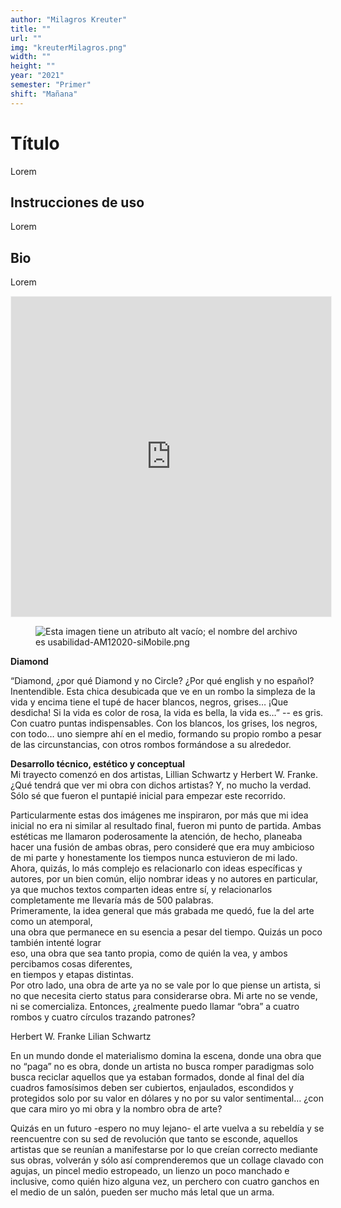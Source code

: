 ```yaml
---
author: "Milagros Kreuter"
title: ""
url: ""
img: "kreuterMilagros.png"
width: ""
height: ""
year: "2021"
semester: "Primer"
shift: "Mañana"
---
```


<p></p>

# Título

Lorem 

## Instrucciones de uso 

Lorem

## Bio

Lorem


<!-- wp:html -->
<p align="center"><iframe width="512" height="512" frameborder="0" scrolling="no" style="width:512px; margin:0 auto!important;border: 1px solid #F2F2F3; z-index: 100;" src="https://editor.p5js.org/milikreuter/embed/k8EIkaByL"></iframe></p>
<!-- /wp:html -->

<!-- wp:image {"align":"center"} -->
<div class="wp-block-image"><figure class="aligncenter"><img src="https://am1-lacabanne.atamvirtual.com.ar/wp-content/uploads/2020/12/usabilidad-AM12020-siMobile.png" alt="Esta imagen tiene un atributo alt vacío; el nombre del archivo es usabilidad-AM12020-siMobile.png"/></figure></div>
<!-- /wp:image -->

<!-- wp:paragraph -->
<p><strong>Diamond</strong></p>
<!-- /wp:paragraph -->

<!-- wp:paragraph -->
<p>“Diamond, ¿por qué Diamond y no Circle? ¿Por qué english y no español? Inentendible. Esta chica desubicada que ve en un rombo la simpleza de la vida y encima tiene el tupé de hacer blancos, negros, grises… ¡Que desdicha! Si la vida es color de rosa, la vida es bella, la vida es…” -- es gris. Con cuatro puntas indispensables. Con los blancos, los grises, los negros, con todo… uno siempre ahí en el medio, formando su propio rombo a pesar de las circunstancias, con otros rombos formándose a su alrededor. </p>
<!-- /wp:paragraph -->

<!-- wp:paragraph -->
<p><strong>Desarrollo técnico, estético y conceptual</strong><br> Mi trayecto comenzó en dos artistas, Lillian Schwartz y Herbert W. Franke. ¿Qué tendrá que ver mi obra con dichos artistas? Y, no mucho la verdad. Sólo sé que fueron el puntapié inicial para empezar este recorrido.</p>
<!-- /wp:paragraph -->

<!-- wp:paragraph -->
<p>Particularmente estas dos imágenes me inspiraron, por más que mi idea inicial no era ni similar al resultado final, fueron mi punto de partida. Ambas estéticas me llamaron poderosamente la atención, de hecho, planeaba hacer una fusión de ambas obras, pero consideré que era muy ambicioso de mi parte y honestamente los tiempos nunca estuvieron de mi lado.<br>
Ahora, quizás, lo más complejo es relacionarlo con ideas específicas y autores, por un bien común, elijo nombrar ideas y no autores en particular, ya que muchos textos comparten ideas entre sí, y relacionarlos completamente me llevaría más de 500 palabras.<br>
Primeramente, la idea general que más grabada me quedó, fue la del arte como un atemporal,<br>
una obra que permanece en su esencia a pesar del tiempo. Quizás un poco también intenté lograr<br>
eso, una obra que sea tanto propia, como de quién la vea, y ambos percibamos cosas diferentes,<br>
en tiempos y etapas distintas.<br>
Por otro lado, una obra de arte ya no se vale por lo que piense un artista, si no que necesita cierto status para considerarse obra. Mi arte no se vende, ni se comercializa. Entonces, ¿realmente puedo llamar “obra” a cuatro rombos y cuatro círculos trazando patrones? </p>
<!-- /wp:paragraph -->

<!-- wp:paragraph -->
<p>Herbert W. Franke Lilian Schwartz</p>
<!-- /wp:paragraph -->

<!-- wp:paragraph -->
<p>En un mundo donde el materialismo domina la escena, donde una obra que no “paga” no es obra, donde un artista no busca romper paradigmas solo busca reciclar aquellos que ya estaban formados, donde al final del día cuadros famosísimos deben ser cubiertos, enjaulados, escondidos y protegidos solo por su valor en dólares y no por su valor sentimental… ¿con que cara miro yo mi obra y la nombro obra de arte?</p>
<!-- /wp:paragraph -->

<!-- wp:paragraph -->
<p>Quizás en un futuro -espero no muy lejano- el arte vuelva a su rebeldía y se reencuentre con su sed de revolución que tanto se esconde, aquellos artistas que se reunían a manifestarse por lo que creían correcto mediante sus obras, volverán y sólo así comprenderemos que un collage clavado con agujas, un pincel medio estropeado, un lienzo un poco manchado e inclusive, como quién hizo alguna vez, un perchero con cuatro ganchos en el medio de un salón, pueden ser mucho más letal que un arma.</p>
<!-- /wp:paragraph -->